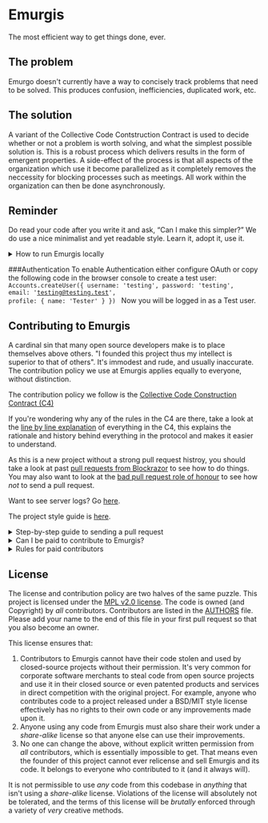 # Emurgis
The most efficient way to get things done, ever.

## The problem
Emurgo doesn't currently have a way to concisely track problems that need to be solved. This produces confusion, inefficiencies, duplicated work, etc.

## The solution
A variant of the Collective Code Contstruction Contract is used to decide whether or not a problem is worth solving, and what the simplest possible solution is. This is a robust process which delivers results in the form of emergent properties. A side-effect of the process is that all aspects of the organization which use it become parallelized as it completely removes the neccessity for blocking processes such as meetings. All work within the organization can then be done asynchronously.

## Reminder
Do read your code after you write it and ask, “Can I make this simpler?” We do use a nice minimalist and yet readable style. Learn it, adopt it, use it.

<details>
  <summary>How to run Emurgis locally</summary>
<p>

#### Install Meteor   
```
curl https://install.meteor.com/ | sh
```

#### Clone repository    
```
git clone https://github.com/EmurgoHK/emurgis.git
```

Note: if you want to edit things and send a pull request you should _fork_ this project on Github first and clone _your_ fork instead of https://github.com/EmurgoHK/emurgis.git.

#### Install Dependencies   
```
meteor npm install
```

#### Run meteor
`npm start`
(use `npm run prod` to minify everything and simulate production speeds)
(use `npm run debug` to start Meteor in debug mode)

If Meteor starts but you get a white screen:
```
meteor npm install --save core-js
```


If you already have the database but want to update it to the latest version, do a `meteor reset` before running the above.

#### Mongo errors   
If Mongo exists with status 1:
Quick fix: `export LC_ALL=C`   
Proper fix: something is wrong with your OS locales, good luck.

#### Meteor errors
If you do a `git pull` and Meteor doesn't start, the first thing to do is run `meteor npm install` as there may be package updates.

</p>
</details>    

###Authentication
To enable Authentication either configure OAuth or copy the following code in the browser console to create a test user: 
<code>
    Accounts.createUser({
      username: 'testing',
      password: 'testing',
      email: 'testing@testing.test',
      profile: {
       	name: 'Tester'
      }
    })
</code>
Now you will be logged in as a Test user.


## Contributing to Emurgis    
A cardinal sin that many open source developers make is to place themselves above others. "I founded this project thus my intellect is superior to that of others". It's immodest and rude, and usually inaccurate. The contribution policy we use at Emurgis applies equally to everyone, without distinction.    

The contribution policy we follow is the [Collective Code Construction Contract (C4)](/CONTRIBUTING.MD)    

If you're wondering why any of the rules in the C4 are there, take a look at the [line by line explanation](/DESCRIPTIVE_C4.MD) of everything in the C4, this explains the rationale and history behind everything in the protocol and makes it easier to understand.

As this is a new project without a strong pull request histroy, you should take a look at past [pull requests from Blockrazor](https://github.com/Blockrazor/blockrazor/pulls?q=is%3Apr+is%3Aclosed) to see how to do things. You may also want to look at the [bad pull request role of honour](https://github.com/Blockrazor/blockrazor/issues?utf8=✓&q=label%3A"Bad+Pull+Request+Role+of+Honour") to see how _not_ to send a pull request.    

Want to see server logs? Go [here](https://fixme.fixme/static/log.txt).

The project style guide is [here](/STYLES.md).


<details>
  <summary>Step-by-step guide to sending a pull request</summary>
<p>

0. Read the [contribution protocol](/CONTRIBUTING.MD) and the [line by line explanation](/DESCRIPTIVE_C4.MD) of the protocol.    
1. Fork this github repository under your own github account.    
2. Clone _your_ fork locally on your development machine.   
3. Choose _one_ problem to solve. If you aren't solving a problem that's already in the issue tracker you should describe the problem there (and your idea of the solution) first to see if anyone else has something to say about it (maybe someone is already working on a solution, or maybe you're doing somthing wrong).

**It is important to claim the issue you want to work on so that others don't work on the same thing. Make a comment in the issue: `@emurgobot claim` before you start working on the issue.**    

If at some point you want to abandon the issue and let someone else have a go, comment: @emurgobot abandon.

4. Add the Emurgis repository as an upstream source and pull any changes:    
```
@: git remote add upstream git://github.com/EmurgoHK/emurgis //only needs to be done once
@: git checkout master //just to make sure you're on the correct branch
@: git pull upstream master //this grabs any code that has changed, you want to be working on the latest 'version'
@: git push //update your remote fork with the changes you just pulled from upstream master
```
5. Create a local branch on your machine `git checkout -b branch_name` (it's usually a good idea to call the branch something that describes the problem you are solving). _Never_ develop on the `master` branch, as the `master` branch is exclusively used to accept incoming changes from `upstream:master` and you'll run into problems if you try to use it for anything else.
6. Solve the problem in the absolute most simple and fastest possible way with the smallest number of changes humanly possible. Tell other people what you're doing by putting _very clear and descriptive comments in your code every 2-3 lines_.    
Add your name to the AUTHORS file so that you become a part owner of Emurgis.    
7. Commit your changes to your own fork:
Before you commit changes, you should check if you are working on the latest version (again). Go to the github website and open _your_ fork of Emurigs, it should say _This branch is even with Emurgis:master._    
If **not**, you need to pull the latest changes from the upstream Emurgis repository and replay your changes on top of the latest version:
```
@: git stash //save your work locally
@: git checkout master
@: git pull upstream master
@: git push
@: git checkout -b branch_name_stash
@: git stash pop //_replay_ your work on the new branch which is now fully up to date with the Emurgis repository
```

Note: after running `git stash pop` you should run Meteor and look over your code again and check that everything still works as sometimes a file you worked on was changed in the meantime.

Now you can add your changes:   
```
@: git add changed_file.js //repeat for each file you changed
```

And then commit your changes:
```
@: git commit -m 'problem: <50 characters describing the problem //do not close the '', press ENTER two (2) times
>
>solution: short description of how you solved the problem.' //Now you can close the ''. Be sure to mention the issue number if there is one (e.g. #6)    
@: git push //this will send your changes to _your_ fork on Github
```    
8. Go to your fork on Github and select the branch you just worked on. Click "pull request" to send a pull request back to the Emurgis repository.
9. Send the pull request, be sure to mention the issue number with a # symbol at the front (e.g. #1014).  
10. Go back to the issue, and make a comment: `@emurgobot label "done"`. This will label this issue as complete, and everyone can test your solution and close the issue if it solves the problem.

#### What happens after I send a pull request?    
If your pull request contains a correct patch (read the C4) a maintainer will merge it.    
If you want to work on another problem while you are waiting for it to merge simply repeat the above steps starting at:    
```
@: git checkout master
```

#### Tests
To run tests:
```
meteor test --driver-package practicalmeteor:mocha
```

You should generally write a test for anything you don't want to break later, otherwise it will probably end up being broken by someone. We use [Mocha + Chai](https://guide.meteor.com/testing.html#mocha) for testing. You can see an example in [this](https://github.com/Blockrazor/blockrazor/pull/378/files) pull request.
</p>
</details>    

<details>
  <summary>Can I be paid to contribute to Emurgis?</summary>
<p>

Yes, this is sometimes possible.

Your first step is to _very carefully read and understand everything above_, including the linked files, then start fixing problems and sending pull requests!

If your code is amazing and brilliant but you don't understand the contribution process we cannot consider you for a paid position.

Make sure you follow the project on Github so you get updates.

Contact the Emurgis BDFL (Benevolent Dictator For Life): gareth AT emurgo.io if you've been contributing code to Emurgis and want to keep doing it but you are hungry.

</p>
</details>


<details>
  <summary>Rules for paid contributors</summary>
<p>

0. Write tests for your code so that people don't break it later. We use We use [Mocha + Chai](https://guide.meteor.com/testing.html#mocha) for testing. You can see an example in [this](https://github.com/Blockrazor/blockrazor/pull/378/files) pull request.

1. Engage in discussion about problems even if you aren't working on them yourself. Be helpful to other contributors, many are volunteers who just want to be part of the project. You (should) have a pretty good understanding of the codebase and can probably save others a lot of time.

2. Your code should be _very_ well commented and easy to read. It should be immediately clear what your code is doing. You should be able to look at your code a year later, in the morning before coffee, and immediately know what it's doing. Write code and comments like you are teaching someone else how to do what you're doing.

3. Your pull requests should be a glowing example to others of how to work with the C4. Each one should be a model that others can refer to.

4. In an ideal world, you would be able to work on any issue you want and there would be no need to assign tasks so that our budget is kept under control. This would be possible because you would always work on the the problems that are _really_ worth solving _right now_ to get to some form of MVP. We can't predict the future, there are no plans or roadmaps (these are not compatible with the C4). Emurgis grows through evolution not intelligent design or central planning. So if something isn't an in-your-face problem right now, it may never be, we could end up going down a totally different road before we get to it. While we want to avoid technical debt, we also don't want to be working on things that will someday maybe become a problem if Emurgis becomes a thing. Demonstrate that we can trust _your_ own judgement on what you should be working on and what's worth spending time on.
</p>
</details>

## License
The license and contribution policy are two halves of the same puzzle. This project is licensed under the [MPL v2.0 license](LICENSE). The code is owned (and Copyright) by _all_ contributors. Contributors are listed in the [AUTHORS](/AUTHORS.md) file. Please add your name to the end of this file in your first pull request so that you also become an owner.

This license ensures that:
1. Contributors to Emurgis cannot have their code stolen and used by closed-source projects without their permission. It's very common for corporate software merchants to steal code from open source projects and use it in their closed source or even patented products and services in direct competition with the original project. For example, anyone who contributes code to a project released under a BSD/MIT style license effectively has no rights to their own code or any improvements made upon it.
2. Anyone using any code from Emurgis must also share their work under a _share-alike_ license so that anyone else can use their improvements.
3. No one can change the above, without explicit written permission from _all_ contributors, which is essentially impossible to get. That means even the founder of this project cannot ever relicense and sell Emurgis and its code. It belongs to everyone who contributed to it (and it always will).

It is not permissible to use _any_ code from this codebase in _anything_ that isn't using a _share-alike_ license. Violations of the license will absolutely not be tolerated, and the terms of this license will be _brutally_ enforced through a variety of _very_ creative methods.
